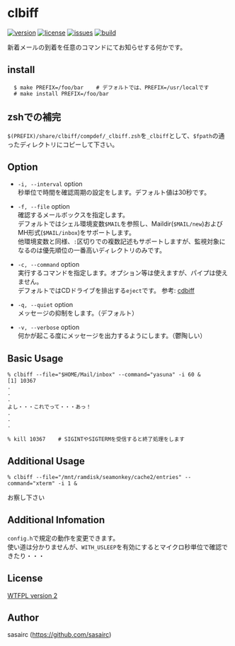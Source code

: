 clbiff
=====
[![version](http://img.shields.io/github/tag/sasairc/clbiff.svg?style=flat&label=version)](https://github.com/sasairc/clbiff/releases)
[![license](https://img.shields.io/badge/License-WTFPL2-blue.svg?style=flat)](http://www.wtfpl.net/txt/copying/)
[![issues](http://img.shields.io/github/issues/sasairc/clbiff.svg?style=flat)](https://github.com/sasairc/clbiff/issues)
[![build](https://img.shields.io/travis/sasairc/clbiff.svg?style=flat)](https://travis-ci.org/sasairc/clbiff)

新着メールの到着を任意のコマンドにてお知らせする何かです。

## install
```shellsession
  $ make PREFIX=/foo/bar	# デフォルトでは、PREFIX=/usr/localです
  # make install PREFIX=/foo/bar
```

## zshでの補完
`$(PREFIX)/share/clbiff/compdef/_clbiff.zsh`を`_clbiff`として、`$fpath`の通ったディレクトリにコピーして下さい。

## Option
* `-i, --interval` option  
	秒単位で時間を確認周期の設定をします。デフォルト値は30秒です。
* `-f, --file` option  
	確認するメールボックスを指定します。  
	デフォルトではシェル環境変数`$MAIL`を参照し、Maildir(`$MAIL/new`)およびMH形式(`$MAIL/inbox`)をサポートします。  
	他環境変数と同様、`:`区切りでの複数記述もサポートしますが、監視対象になるのは優先順位の一番高いディレクトリのみです。

* `-c, --command` option  
	実行するコマンドを指定します。オプション等は使えますが、パイプは使えません。  
	デフォルトではCDドライブを排出する`eject`です。 参考: [cdbiff](http://0xcc.net/cdbiff/)

* `-q, --quiet` option  
	メッセージの抑制をします。（デフォルト）

* `-v, --verbose` option  
	何かが起こる度にメッセージを出力するようにします。（鬱陶しい）

## Basic Usage
```shellsession
% clbiff --file="$HOME/Mail/inbox" --command="yasuna" -i 60 &
[1] 10367
.
.
.
よし・・・これでって・・・あっ！
.
.
.

% kill 10367	# SIGINTやSIGTERMを受信すると終了処理をします
```

## Additional Usage
``` shellsession
% clbiff --file="/mnt/ramdisk/seamonkey/cache2/entries" --command="xterm" -i 1 &
```
お察し下さい

## Additional Infomation
`config.h`で規定の動作を変更できます。  
使い道は分かりませんが、`WITH_USLEEP`を有効にするとマイクロ秒単位で確認できたり・・・
	

## License
[WTFPL version 2](http://www.wtfpl.net/txt/copying/)

## Author
sasairc (https://github.com/sasairc)
